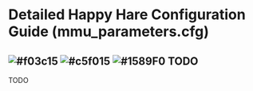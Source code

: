 # Detailed Happy Hare Configuration Guide (mmu_parameters.cfg)

## ![#f03c15](https://placehold.co/15x15/f03c15/f03c15.png) ![#c5f015](https://placehold.co/15x15/c5f015/c5f015.png) ![#1589F0](https://placehold.co/15x15/1589F0/1589F0.png) TODO
TODO
